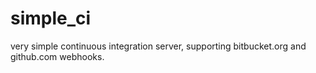 simple_ci
=========

very simple continuous integration server, supporting bitbucket.org and github.com webhooks. 
